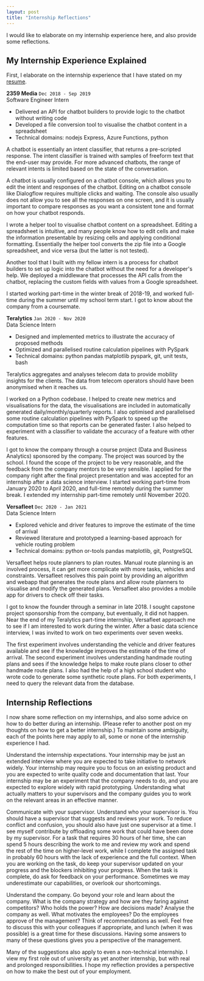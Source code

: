 ```yaml
---
layout: post
title: "Internship Reflections"
---
```


I would like to elaborate on my internship experience here, and also provide some reflections.

## My Internship Experience Explained

First, I elaborate on the internship experience that I have stated on my [resume](https://blog.huikang.dev/resume).

**2359 Media**
`Dec 2018 - Sep 2019`<br>
 Software Engineer Intern

- Delivered an API for chatbot builders to provide logic to the chatbot without writing code
- Developed a file conversion tool to visualise the chatbot content in a spreadsheet
- Technical domains: nodejs Express, Azure Functions, python

A chatbot is essentially an intent classifier, that returns a pre-scripted response. The intent classifier is trained with samples of freeform text that the end-user may provide. For more advanced chatbots, the range of relevant intents is limited based on the state of the conversation.

A chatbot is usually configured on a chatbot console, which allows you to edit the intent and responses of the chatbot. Editing on a chatbot console like Dialogflow requires multiple clicks and waiting. The console also usually does not allow you to see all the responses on one screen, and it is usually important to compare responses as you want a consistent tone and format on how your chatbot responds.

I wrote a helper tool to visualise chatbot content on a spreadsheet. Editing a spreadsheet is intuitive, and many people know how to edit cells and make the information presentable by resizing cells and applying conditional formatting. Essentially the helper tool converts the zip file into a Google spreadsheet, and vice versa (but the latter is not tested).

Another tool that I built with my fellow intern is a process for chatbot builders to set up logic into the chatbot without the need for a developer's help. We deployed a middleware that processes the API calls from the chatbot, replacing the custom fields with values from a Google spreadsheet.

I started working part-time in the winter break of 2018-19, and worked full-time during the summer until my school term start. I got to know about the company from a coursemate.



**Teralytics**
`Jan 2020 - Nov 2020`<br>
Data Science Intern

- Designed and implemented metrics to illustrate the accuracy of proposed methods
- Optimized and parallelised routine calculation pipelines with PySpark
- Technical domains: python pandas matplotlib pyspark, git, unit tests, bash

Teralytics aggregates and analyses telecom data to provide mobility insights for the clients. The data from telecom operators should have been anonymised when it reaches us.

I worked on a Python codebase. I helped to create new metrics and visualisations for the data, the visualisations are included in automatically generated daily/monthly/quarterly reports. I also optimised and parallelised some routine calculation pipelines with PySpark to speed up the computation time so that reports can be generated faster. I also helped to experiment with a classifier to validate the accuracy of a feature with other features.

I got to know the company through a course project (Data and Business Analytics) sponsored by the company. The project was sourced by the school. I found the scope of the project to be very reasonable, and the feedback from the company mentors to be very sensible. I applied for the company right after the final project presentation and was accepted for an internship after a data science interview. I started working part-time from January 2020 to April 2020, and full-time remotely during the summer break. I extended my internship part-time remotely until November 2020.



**Versafleet**
`Dec 2020 - Jan 2021`<br>
Data Science Intern

- Explored vehicle and driver features to improve the estimate of the time of arrival
- Reviewed literature and prototyped a learning-based approach for vehicle routing problem
- Technical domains: python or-tools pandas matplotlib, git, PostgreSQL

Versafleet helps route planners to plan routes. Manual route planning is an involved process, it can get more complicate with more tasks, vehicles and constraints. Versafleet resolves this pain point by providing an algorithm and webapp that generates the route plans and allow route planners to visualise and modify the generated plans. Versafleet also provides a mobile app for drivers to check off their tasks.

I got to know the founder through a seminar in late 2018. I sought capstone project sponsorship from the company, but eventually, it did not happen. Near the end of my Teralytics part-time internship, Versafleet approach me to see if I am interested to work during the winter. After a basic data science interview, I was invited to work on two experiments over seven weeks.

The first experiment involves understanding the vehicle and driver features available and see if the knowledge improves the estimate of the time of arrival. The second experiment involves understanding handmade routing plans and sees if the knowledge helps to make route plans closer to other handmade route plans. I also had the help of a high school student who wrote code to generate some synthetic route plans. For both experiments, I need to query the relevant data from the database.



## Internship Reflections

I now share some reflection on my internships, and also some advice on how to do better during an internship. (Please refer to another post on my thoughts on how to get a better internship.) To maintain some ambiguity, each of the points here may apply to all, some or none of the internship experience I had.

Understand the internship expectations. Your internship may be just an extended interview where you are expected to take initiative to network widely. Your internship may require you to focus on an existing product and you are expected to write quality code and documentation that last. Your internship may be an experiment that the company needs to do, and you are expected to explore widely with rapid prototyping. Understanding what actually matters to your supervisors and the company guides you to work on the relevant areas in an effective manner.

Communicate with your supervisor. Understand who your supervisor is. You should have a supervisor that suggests and reviews your work. To reduce conflict and confusion, you should also have just one supervisor at a time. I see myself contribute by offloading some work that could have been done by my supervisor. For a task that requires 30 hours of her time, she can spend 5 hours describing the work to me and review my work and spend the rest of the time on higher-level work, while I complete the assigned task in probably 60 hours with the lack of experience and the full context. When you are working on the task, do keep your supervisor updated on your progress and the blockers inhibiting your progress. When the task is complete, do ask for feedback on your performance. Sometimes we may underestimate our capabilities, or overlook our shortcomings.

Understand the company. Go beyond your role and learn about the company. What is the company strategy and how are they faring against competitors? Who holds the power? How are decisions made? Analyse the company as well. What motivates the employees? Do the employees approve of the management? Think of recommendations as well. Feel free to discuss this with your colleagues if appropriate, and lunch (when it was possible) is a great time for these discussions. Having some answers to many of these questions gives you a perspective of the management.

Many of the suggestions also apply to even a non-technical internship. I view my first role out of university as yet another internship, but with real and prolonged responsibilities. I hope my reflection provides a perspective on how to make the best out of your employment.